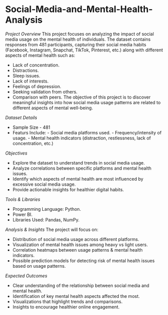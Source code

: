 # Social-Media-and-Mental-Health-Analysis

*Project Overview* 
This project focuses on analyzing the impact of social media usage on the mental health of individuals. The dataset contains responses from 481 participants, capturing their social media habits (Facebook, Instagram, Snapchat, TikTok, Pinterest, etc.) along with different aspects of mental health such as:
- Lack of concentration.
- Distractions.
- Sleep issues.
- Lack of interests.
- Feelings of depression.
- Seeking validation from others.
- Comparison with peers.
The objective of this project is to discover meaningful insights into how social media usage patterns are related to different aspects of mental well-being.

*Dataset Details*
- Sample Size - 481
- Featurs Include:
        - Social media platforms used.
        - Frequency/intensity of usage.
        - Mental health indicators (distraction, restlessness, lack of concentration, etc.)

*Objectives*
- Explore the dataset to understand trends in social media usage.
- Analyze correlations between specific platforms and mental health issues.
- Identify which aspects of mental health are most influenced by excessive social media usage.
- Provide actionable insights for healthier digital habits.

*Tools & Libraries*
- Programming Language: Python.
- Power BI.
- Libraries Used: Pandas, NumPy.

*Analysis & Insights*
 The project will focus on:
 - Distribution of social media usage across different platforms.
 - Visualization of mental health issues among heavy vs light users.
 - Correlation heatmaps between usage patterns & mental health indicators.
 - Possible prediction models for detecting risk of mental health issues based on usage patterns.

*Expected Outcomes*
- Clear understanding of the relationship between social media and mental health.
- Identification of key mental health aspects affected the most.
- Visualizations that highlight trends and comparisons.
- Insights to encourage healthier online engagement.
